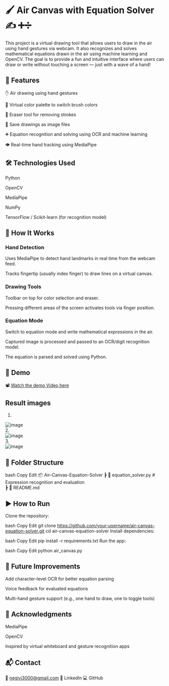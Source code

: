 # 🖌️ Air Canvas with Equation Solver ✍️ ➕➗  
This project is a virtual drawing tool that allows users to draw in the air using hand gestures via webcam. It also recognizes and solves mathematical equations drawn in the air using machine learning and OpenCV. The goal is to provide a fun and intuitive interface where users can draw or write without touching a screen — just with a wave of a hand!  

## 🚀 Features
✋ Air drawing using hand gestures  

🎨 Virtual color palette to switch brush colors  

🧼 Eraser tool for removing strokes  

💾 Save drawings as image files  

➕ Equation recognition and solving using OCR and machine learning  

👁️ Real-time hand tracking using MediaPipe  

## 🛠️ Technologies Used
Python

OpenCV

MediaPipe

NumPy

TensorFlow / Scikit-learn (for recognition model)

## 🧠 How It Works
### Hand Detection  

Uses MediaPipe to detect hand landmarks in real time from the webcam feed.  

Tracks fingertip (usually index finger) to draw lines on a virtual canvas.  

### Drawing Tools    

Toolbar on top for color selection and eraser.  

Pressing different areas of the screen activates tools via finger position.  

### Equation Mode

Switch to equation mode and write mathematical expressions in the air.

Captured image is processed and passed to an OCR/digit recognition model.

The equation is parsed and solved using Python.

## 📸 Demo
📽️ [Watch the demo Video here](demo-video.mp4)  

## Result images
1. 
![image](https://github.com/user-attachments/assets/b1e6add6-61b7-4529-ba49-cdb8f1e9574e)    
2.  
![image](https://github.com/user-attachments/assets/e75ae652-7415-4f2d-ac1b-454b33554ade)  
3.  
![image](https://github.com/user-attachments/assets/6a61e18e-400f-424e-b8b3-37c236b5eb19)  





## 📁 Folder Structure
bash
Copy
Edit
📦 Air-Canvas-Equation-Solver
 ┣ 📜 equation_solver.py         # Expression recognition and evaluation  
 ┣ 📜 README.md  
## ▶️ How to Run
Clone the repository:

bash
Copy
Edit
git clone https://github.com/your-username/air-canvas-equation-solver.git
cd air-canvas-equation-solver
Install dependencies:

bash
Copy
Edit
pip install -r requirements.txt
Run the app:

bash
Copy
Edit
python air_canvas.py
## 🔮 Future Improvements
Add character-level OCR for better equation parsing

Voice feedback for evaluated equations

Multi-hand gesture support (e.g., one hand to draw, one to toggle tools)

## 🙌 Acknowledgments
MediaPipe

OpenCV

Inspired by virtual whiteboard and gesture recognition apps

## 📬 Contact
📧 negivj3000@gmail.com
🔗 LinkedIn
💻 GitHub

